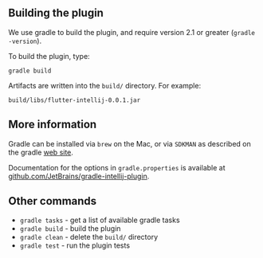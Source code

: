 ## Building the plugin

We use gradle to build the plugin, and require version 2.1 or greater (`gradle -version`).

To build the plugin, type:

```
gradle build
```

Artifacts are written into the `build/` directory. For example:

```
build/libs/flutter-intellij-0.0.1.jar
```

## More information

Gradle can be installed via `brew` on the Mac, or via `SDKMAN` as described on the gradle [web site](http://www.gradle.org/downloads).

Documentation for the options in `gradle.properties` is available at
[github.com/JetBrains/gradle-intellij-plugin](https://github.com/JetBrains/gradle-intellij-plugin).

## Other commands

- `gradle tasks` - get a list of available gradle tasks
- `gradle build` - build the plugin
- `gradle clean` - delete the `build/` directory
- `gradle test` - run the plugin tests
